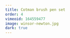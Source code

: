 ```yaml
---
title: Cotman brush pen set
order: 4
vimeoid: 164559477
image: winsor-newton.jpg
dark: true
---
```


